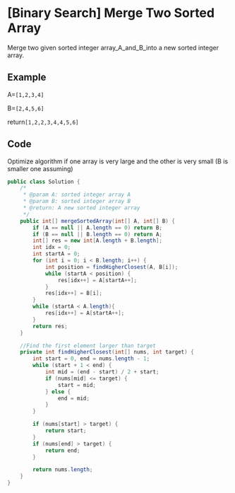 # \[Binary Search] Merge Two Sorted Array

Merge two given sorted integer array_A_and_B_into a new sorted integer array.

## Example

A=`[1,2,3,4]`

B=`[2,4,5,6]`

return`[1,2,2,3,4,4,5,6]`

## Code

Optimize algorithm if one array is very large and the other is very small (B is smaller one assuming)

```java
public class Solution {
    /*
     * @param A: sorted integer array A
     * @param B: sorted integer array B
     * @return: A new sorted integer array
     */
    public int[] mergeSortedArray(int[] A, int[] B) {
        if (A == null || A.length == 0) return B;
        if (B == null || B.length == 0) return A;
        int[] res = new int[A.length + B.length];
        int idx = 0;
        int startA = 0;
        for (int i = 0; i < B.length; i++) {
            int position = findHigherClosest(A, B[i]);
            while (startA < position) {
                res[idx++] = A[startA++];
            }
            res[idx++] = B[i];
        }
        while (startA < A.length){
            res[idx++] = A[startA++];
        }
        return res;
    }

    //Find the first element larger than target
    private int findHigherClosest(int[] nums, int target) {
        int start = 0, end = nums.length - 1;
        while (start + 1 < end) {
            int mid = (end - start) / 2 + start;
            if (nums[mid] <= target) {
                start = mid;
            } else {
                end = mid;
            }
        }

        if (nums[start] > target) {
            return start;
        }
        if (nums[end] > target) {
            return end;
        }

        return nums.length;
    }
}
```
